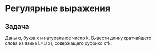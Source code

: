 # Регулярные выражения

## Задача

Даны α, буква x и натуральное число k. Вывести длину кратчайшего слова из языка L=L(α), содержащего суффикс x^k.